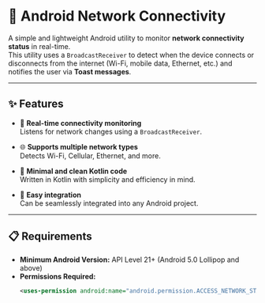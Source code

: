 # 📶 Android Network Connectivity

A simple and lightweight Android utility to monitor **network connectivity status** in real-time.  
This utility uses a `BroadcastReceiver` to detect when the device connects or disconnects from the internet (Wi-Fi, mobile data, Ethernet, etc.) and notifies the user via **Toast messages**.

---

## ✨ Features

- 🔄 **Real-time connectivity monitoring**  
  Listens for network changes using a `BroadcastReceiver`.

- 🌐 **Supports multiple network types**  
  Detects Wi-Fi, Cellular, Ethernet, and more.

- 🧼 **Minimal and clean Kotlin code**  
  Written in Kotlin with simplicity and efficiency in mind.

- 🔌 **Easy integration**  
  Can be seamlessly integrated into any Android project.

---

## 📋 Requirements

- **Minimum Android Version:** API Level 21+ (Android 5.0 Lollipop and above)  
- **Permissions Required:**  
  ```xml
  <uses-permission android:name="android.permission.ACCESS_NETWORK_STATE" />

